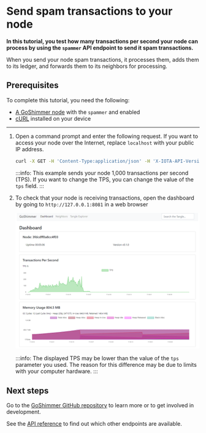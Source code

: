 # Send spam transactions to your node

**In this tutorial, you test how many transactions per second your node can process by using the `spammer` API endpoint to send it spam transactions.**

When you send your node spam transactions, it processes them, adds them to its ledger, and forwards them to its neighbors for processing.

## Prerequisites

To complete this tutorial, you need the following:
- [A GoShimmer node](../how-to-guides/run-the-node.md) with the `spammer` and enabled
- [cURL](https://curl.haxx.se/) installed on your device

---

1. Open a command prompt and enter the following request. If you want to access your node over the Internet, replace `localhost` with your public IP address.

    ```bash
    curl -X GET -H 'Content-Type:application/json' -H 'X-IOTA-API-Version:1' http://127.0.0.1:8080/spammer?cmd=start&tps=1000
    ```

    :::info:
    This example sends your node 1,000 transactions per second (TPS). If you want to change the TPS, you can change the value of the `tps` field.
    :::

2. To check that your node is receiving transactions, open the dashboard by going to `http://127.0.0.1:8081` in a web browser

    ![GoShimmer dashboard](../images/dashboard.png)
    
    :::info:
    The displayed TPS may be lower than the value of the `tps` parameter you used. The reason for this difference may be due to limits with your computer hardware.
    :::

## Next steps

Go to the [GoShimmer GitHub repository](https://github.com/iotaledger/goshimmer) to learn more or to get involved in development.

See the [API reference](../references/api-reference.md) to find out which other endpoints are available.